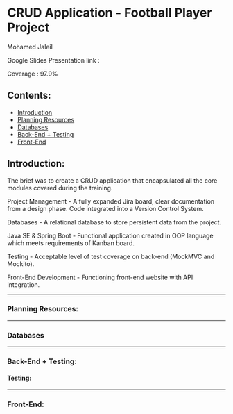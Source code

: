 CRUD Application - Football Player Project
====================================
Mohamed Jaleil

Google Slides Presentation link :

Coverage : 97.9%

## Contents:
* [Introduction](#Introduction)
* [Planning Resources](#Planning-Resources)
* [Databases](#Databases)
* [Back-End + Testing](#Back-End+Testing)
* [Front-End](#Front-End)


Introduction:
-------------

The brief was to create a CRUD application that encapsulated all the core modules covered during the training.

Project Management - A fully expanded Jira board, clear documentation from a design phase. Code integrated into a Version Control System.

Databases - A relational database to store persistent data from the project.

Java SE & Spring Boot - Functional application created in OOP language which meets requirements of Kanban board.

Testing - Acceptable level of test coverage on back-end (MockMVC and Mockito).

Front-End Development - Functioning front-end website with API integration.

* * * * *

### Planning Resources:



* * * * *

### Databases



* * * * *

### Back-End + Testing:




#### Testing:



* * * * *

### Front-End:

